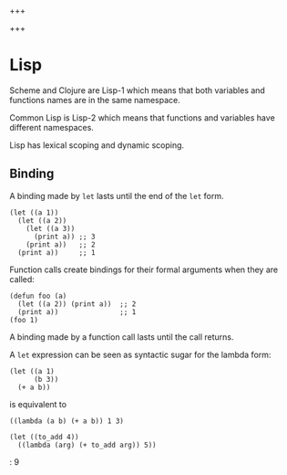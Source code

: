 
+++

+++
# Lisp

Scheme and Clojure are Lisp-1 which means that both variables and functions names are in the same namespace.

Common Lisp is Lisp-2 which means that functions and variables have different namespaces.

Lisp has lexical scoping and dynamic scoping.

## Binding

A binding made by `let` lasts until the end of the `let` form.

```elisp
(let ((a 1))
  (let ((a 2))
    (let ((a 3))
      (print a)) ;; 3
    (print a))   ;; 2
  (print a))     ;; 1
```

Function calls create bindings for their formal arguments when they are called:

```elisp
(defun foo (a)
  (let ((a 2)) (print a))  ;; 2
  (print a))               ;; 1
(foo 1)
```

A binding made by a function call lasts until the call returns.

A `let` expression can be seen as syntactic sugar for the lambda form:

```elisp
(let ((a 1)
      (b 3))
  (+ a b))
```

is equivalent to

```elisp
((lambda (a b) (+ a b)) 1 3)
```

```elisp
(let ((to_add 4))
  ((lambda (arg) (+ to_add arg)) 5))
```

: 9

